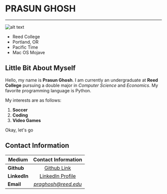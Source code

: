 # PRASUN GHOSH
---
![alt text](https://www.reed.edu/student-life/summer-break-guide/Reed-College-O-D-B.jpg)
  * Reed College
  * Portland, OR
  * Pacific Time
  * Mac OS Mojave
  
 ## Little Bit About Myself
 
 Hello, my name is **Prasun Ghosh**. I am currently an undergraduate at **Reed College** 
 pursuing a double major in *Computer Science* and *Economics*. My favorite programming language is 
 Python.   
 
 My interests are as follows:
   1. **Soccer**
   2. **Coding**
   3. **Video Games**
   
Okay, let's go
 ## Contact Information

|Medium | Contact Information |
| ------|:--------------------:|
|**Github**| [Github Link](https://github.com/prg007) |
|**LinkedIn**| [LinkedIn Profile](https://www.linkedin.com/in/prasun-ghosh-607084124/) |
|**Email**| *praghosh@reed.edu*|

 
 
